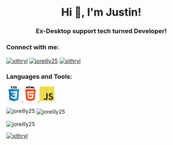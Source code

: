 <!-- <img src='https://github-readme-stats.vercel.app/api?username=joreilly25&count_private=true&show_icons=true&theme=dark&hide_border="true"' />

---

- 🔭 I’m currently working on JavaScript
- 🌱 I’m currently learning to code!
- 👯 I’m looking to collaborate on anything!
- 🤔 I’m looking for help with all things code!
- 💬 Ask me about my martial arts experience!
- 📫 How to reach me: [https://linktr.ee/xithryl](https://linktr.ee/xithryl)
- 😄 Pronouns: he/him

<!--
**joreilly25/joreilly25** is a ✨ _special_ ✨ repository because its `README.md` (this file) appears on your GitHub profile.
### Hi there 👋
Here are some ideas to get you started:
- ⚡ Fun fact:
-->

<h1 align="center">Hi 👋, I'm Justin!</h1>
<h3 align="center">Ex-Desktop support tech turned Developer!</h3>



<h3 align="left">Connect with me:</h3>
<p align="left">
<a href="https://twitter.com/xithryl" target="blank"><img align="center" src="https://www.flaticon.com/svg/vstatic/svg/733/733579.svg?token=exp=1620167732~hmac=16dc7888d6a99cff103a502a088f448c" alt="xithryl" height="30" width="40"" /></a>
<a href="https://linkedin.com/in/joreilly25" target="blank"><img align="center" src="https://www.flaticon.com/svg/vstatic/svg/174/174857.svg?token=exp=1620167863~hmac=abdff9d85d8717af7fc057a9ad041cb6" alt="joreilly25" height="30" width="40" /></a>
<a href="https://instagram.com/xithryl" target="blank"><img align="center" src="https://www.flaticon.com/svg/vstatic/svg/174/174855.svg?token=exp=1620167877~hmac=59e3074bfb67521cb72bdbf453477244" alt="xithryl" height="30" width="40" /></a>
</p>

<h3 align="left">Languages and Tools:</h3>
<p align="left"> <a href="https://www.w3schools.com/css/" target="_blank"> <img src="https://raw.githubusercontent.com/devicons/devicon/master/icons/css3/css3-original-wordmark.svg" alt="css3" width="40" height="40"/> </a> <a href="https://www.w3.org/html/" target="_blank"> <img src="https://raw.githubusercontent.com/devicons/devicon/master/icons/html5/html5-original-wordmark.svg" alt="html5" width="40" height="40"/> </a> <a href="https://developer.mozilla.org/en-US/docs/Web/JavaScript" target="_blank"> <img src="https://raw.githubusercontent.com/devicons/devicon/master/icons/javascript/javascript-original.svg" alt="javascript" width="40" height="40"/> </a> </p>


<p><img align="left" src="https://github-readme-stats.vercel.app/api/top-langs?username=joreilly25&show_icons=true&theme=dark&locale=en&layout=compact" alt="joreilly25" /></p>

<p>&nbsp;<img align="center" src="https://github-readme-stats.vercel.app/api?username=joreilly25&count_private=true&show_icons=true&theme=dark&hide_border="true"" alt="joreilly25" /></p>

<p><img align="center" src="https://github-readme-streak-stats.herokuapp.com/?user=joreilly25&theme=dark" alt="joreilly25" /></p>
<!-- <p align="left"> <img src="https://komarev.com/ghpvc/?username=joreilly25&label=Profile%20views&color=0e75b6&style=flat" alt="joreilly25" /> </p> -->
<p align="left"> <a href="https://twitter.com/xithryl" target="blank"><img src="https://img.shields.io/twitter/follow/xithryl?logo=twitter&style=for-the-badge" alt="xithryl" /></a> </p>